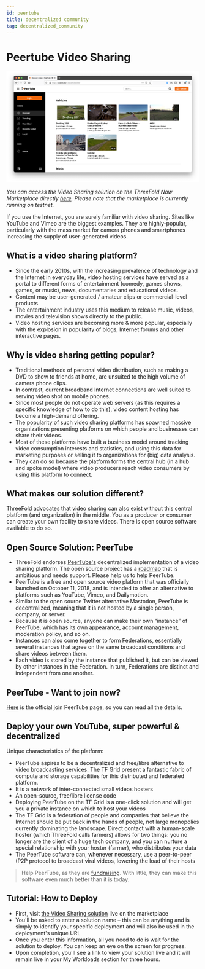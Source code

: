 ```yaml
---
id: peertube
title: decentralized community
tag: decentralized_community
---
```


# Peertube Video Sharing

![](./img/peertive_window.png)

*You can access the Video Sharing solution on the ThreeFold Now Marketplace directly [here](https://marketplace.threefold.io/marketplace/#/solutions/peertube). Please note that the marketplace is currently running on testnet.*

If you use the Internet, you are surely familiar with video sharing. Sites like YouTube and Vimeo are the biggest examples. They are highly-popular, particularly with the mass market for camera phones and smartphones increasing the supply of user-generated videos.

## What is a video sharing platform?

- Since the early 2010s, with the increasing prevalence of technology and the Internet in everyday life, video hosting services have served as a portal to different forms of entertainment (comedy, games shows, games, or music), news, documentaries and educational videos.
- Content may be user-generated / amateur clips or commercial-level products.
- The entertainment industry uses this medium to release music, videos, movies and television shows directly to the public.
- Video hosting services are becoming more & more popular, especially with the explosion in popularity of blogs, Internet forums and other interactive pages.

## Why is video sharing getting popular?

- Traditional methods of personal video distribution, such as making a DVD to show to friends at home, are unsuited to the high volume of camera phone clips.
- In contrast, current broadband Internet connections are well suited to serving video shot on mobile phones.
- Since most people do not operate web servers (as this requires a specific knowledge of how to do this), video content hosting has become a high-demand offering.
- The popularity of such video sharing platforms has spawned massive organizations presenting platforms on which people and businesses can share their videos.
- Most of these platforms have built a business model around tracking video consumption interests and statistics, and using this data for marketing purposes or selling it to organizations for (big) data analysis.
- They can do so because the platform forms the central hub (in a hub and spoke model) where video producers reach video consumers by using this platform to connect.

## What makes our solution different?

ThreeFold advocates that video sharing can also exist without this central platform (and organization) in the middle. You as a producer or consumer can create your own facility to share videos. There is open source software available to do so.

## Open Source Solution: PeerTube

- ThreeFold endorses [PeerTube's](https://joinpeertube.org/) decentralized implementation of a video sharing platform. The open source project has a [roadmap](https://joinpeertube.org/roadmap) that is ambitious and needs support. Please help us to help PeerTube.
- PeerTube is a free and open source video platform that was officially launched on October 11, 2018, and is intended to offer an alternative to platforms such as YouTube, Vimeo, and Dailymotion.
- Similar to the open source Twitter alternative Mastodon, PeerTube is decentralized, meaning that it is not hosted by a single person, company, or server.
- Because it is open source, anyone can make their own “instance” of PeerTube, which has its own appearance, account management, moderation policy, and so on.
- Instances can also come together to form Federations, essentially several instances that agree on the same broadcast conditions and share videos between them.
- Each video is stored by the instance that published it, but can be viewed by other instances in the Federation. In turn, Federations are distinct and independent from one another.

## PeerTube - Want to join now?

[Here](https://joinpeertube.org/) is the official join PeerTube page, so you can read all the details.

<!--
 <iframe width="1024" height="786"
src="https://framatube.org/videos/watch/9c9de5e8-0a1e-484a-b099-e80766180a6d?subtitle=en">
</iframe> 
-->

## Deploy your own YouTube, super powerful & decentralized

Unique characteristics of the platform:

- PeerTube aspires to be a decentralized and free/libre alternative to video broadcasting services. The TF Grid present a fantastic fabric of compute and storage capabilities for this distributed and federated platform.
- It is a network of inter-connected small videos hosters
- An open-source, free/libre license code 
- Deploying PeerTube on the TF Grid is a one-click solution and will get you a private instance on which to host your videos
- The TF Grid is a federation of people and companies that believe the Internet should be put back in the hands of people, not large monopolies currently dominating the landscape. Direct contact with a human-scale hoster (which ThreeFold calls farmers) allows for two things: you no longer are the client of a huge tech company, and you can nurture a special relationship with your hoster (farmer), who distributes your data
- The PeerTube software can, whenever necessary, use a peer-to-peer (P2P protocol to broadcast viral videos, lowering the load of their hosts
> Help PeerTube, as they are [fundraising](https://joinpeertube.org/roadmap). With little, they can make this software even much better than it is today.

## Tutorial: How to Deploy

- First, visit [the Video Sharing solution](https://marketplace.threefold.io/marketplace/#/solutions/peertube) live on the marketplace
- You'll be asked to enter a solution name – this can be anything and is simply to identify your specific deployment and will also be used in the deployment's unique URL
- Once you enter this information, all you need to do is wait for the solution to deploy. You can keep an eye on the screen for progress.
- Upon completion, you'll see a link to view your solution live and it will remain live in your My Workloads section for three hours.

<!--

## How to use PeerTube with our platform

Create a link to the Threefoldnow marketplace.  Talk througf the steps / Q&A that are required to deploy a peertube

- Step 1:  Get yourself a 3bot app installed on you phone for access to the TF Grid
- Step 2: Get some digital currency (TFT, ..., ..., ...)
- Step 3: Get a [peertube account](https://joinpeertube.org/instances)
- Step 4:  -->

<!--
create widget which does following,
widget needs to be here in iframe


- [ ] size: small/mid/large
  - small: ...
  - mid: ...
  - large ...
- [ ] location (mention more locations coming soon)
  - Ghent
  - Vienna
- [ ] name
  - name as used in solution (in the webui and on web)
- [ ] domain (name is prefix of this)
  - ava.tf
  - 3x0.me
  - refit.earth
  - co30.org
  - ninja.tf
  - base.tf
  - tf9.io
- [ ] git url
  - check in wizard git url works
- [ ] sshkey yes/no
  - if yes, ask sshkey for remote login

  - always deploy on ipv6 public
  - always deploy on webgateway

-->
